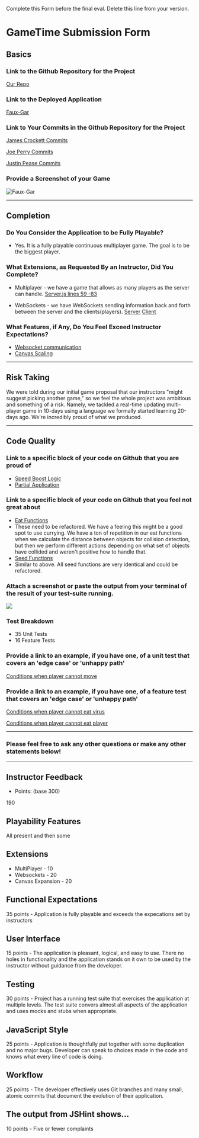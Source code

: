 Complete this Form before the final eval. Delete this line from your version.

# GameTime Submission Form

## Basics

### Link to the Github Repository for the Project
[Our Repo](https://github.com/jecrockett/gametime)

### Link to the Deployed Application
[Faux-Gar](https://faux-gar.herokuapp.com/#)

### Link to Your Commits in the Github Repository for the Project
[James Crockett Commits](https://github.com/jecrockett/gametime/commits?author=jecrockett)

[Joe Perry Commits](https://github.com/jecrockett/gametime/commits?author=jwperry)

[Justin Pease Commits](https://github.com/jecrockett/gametime/commits?author=Jpease1020)
### Provide a Screenshot of your Game
![Faux-Gar](http://g.recordit.co/rIWwfFOf8m.gif)

---

## Completion

### Do You Consider the Application to be Fully Playable?
 - Yes.  It is a fully playable continuous multiplayer game.  The goal is to be the biggest player.  

### What Extensions, as Requested By an Instructor, Did You Complete?
- Multiplayer - we have a game that allows as many players as the server can handle.
[Server.js lines 59 -83](https://github.com/jecrockett/gametime/blob/3a2ee23577ed2689b1598d64deb69cad46d7c795/server.js#L59-L83)

- WebSockets - we have WebSockets sending information back and forth between the server and the clients(players).
[Server](https://github.com/jecrockett/gametime/blob/master/server.js)
[Client](https://github.com/jecrockett/gametime/blob/master/public/client.js)

### What Features, if Any, Do You Feel Exceed Instructor Expectations?
 - [Websocket communication](https://github.com/jecrockett/gametime/blob/3a2ee23577ed2689b1598d64deb69cad46d7c795/server.js#L59-L83)
 - [Canvas Scaling](https://github.com/jecrockett/gametime/blob/3a2ee23577ed2689b1598d64deb69cad46d7c795/public/client.js#L231-L243)

----

## Risk Taking
We were told during our initial game proposal that our instructors "might suggest picking another game," so we feel the whole project was ambitious and something of a risk. Namely, we tackled a real-time updating multi-player game in 10-days using a language we formally started learning 20-days ago. We're incredibly proud of what we produced.

----

## Code Quality

### Link to a specific block of your code on Github that you are proud of
- [Speed Boost Logic](https://github.com/jecrockett/gametime/blob/b676f3a2376f3655a6793b631a28b5b4418b6833/public/online-player.js#L96-L100)
- [Partial Application](https://github.com/jecrockett/gametime/blob/3a2ee23577ed2689b1598d64deb69cad46d7c795/public/online-player.js#L14-L28)


### Link to a specific block of your code on Github that you feel not great about
- [Eat Functions](https://github.com/jecrockett/gametime/blob/b676f3a2376f3655a6793b631a28b5b4418b6833/public/online-player.js#L38-L72)
- These need to be refactored. We have a feeling this might be a good spot to use currying. We have a ton of repetition in our eat functions when we calculate the distance between objects for collision detection, but then we perform different actions depending on what set of objects have collided and weren't positive how to handle that.
- [Seed Functions](https://github.com/jecrockett/gametime/blob/87221f66b81fe4515a2b232150d4dbd3a354dad6/lib/food-generator.js#L13-L37)
- Similar to above.  All seed functions are very identical and could be refactored.

### Attach a screenshot or paste the output from your terminal of the result of your test-suite running.
![](http://g.recordit.co/BO485XzQrX.gif)

### Test Breakdown
- 35 Unit Tests
- 16 Feature Tests

### Provide a link to an example, if you have one, of a unit test that covers an 'edge case' or 'unhappy path'
[Conditions when player cannot move](https://github.com/jecrockett/gametime/blob/3a2ee23577ed2689b1598d64deb69cad46d7c795/test/player-movements-test.js#L57-L101)

### Provide a link to an example, if you have one, of a feature test that covers an 'edge case' or 'unhappy path'
[Conditions when player cannot eat virus](https://github.com/jecrockett/gametime/blob/3a2ee23577ed2689b1598d64deb69cad46d7c795/test/player-eats-virus-test.js#L38-L64)

[Conditions when player cannot eat player](https://github.com/jecrockett/gametime/blob/3a2ee23577ed2689b1598d64deb69cad46d7c795/test/players-eats-player-test.js#L38-L74)

-----

### Please feel free to ask any other questions or make any other statements below!

-----

## Instructor Feedback

- Points: (base 300)

190

## Playability Features

All present and then some

## Extensions

- MultiPlayer - 10
- Websockets - 20
- Canvas Expansion - 20

## Functional Expectations

35 points - Application is fully playable and exceeds the expecations set by instructors

## User Interface

15 points - The application is pleasant, logical, and easy to use. There no holes in functionality and the application stands on it own to be used by the instructor without guidance from the developer.

## Testing

30 points - Project has a running test suite that exercises the application at multiple levels. The test suite convers almost all aspects of the application and uses mocks and stubs when appropriate.

## JavaScript Style

25 points - Application is thoughtfully put together with some duplication and no major bugs. Developer can speak to choices made in the code and knows what every line of code is doing.

## Workflow

25 points - The developer effectively uses Git branches and many small, atomic commits that document the evolution of their application.

## The output from JSHint shows…

10 points - Five or fewer complaints
